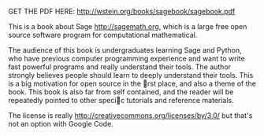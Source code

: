 GET THE PDF HERE:   http://wstein.org/books/sagebook/sagebook.pdf

This is a book about Sage http://sagemath.org, which is a large free open source
software program for computational mathematical.

The audience of this book is undergraduates learning Sage and Python, who have
previous computer programming experience and want to write fast powerful programs
and really understand their tools. The author strongly believes people should learn to
deeply understand their tools. This is a big motivation for open source in the rst place,
and also a theme of the book. This book is also far from self contained, and the reader
will be repeatedly pointed to other specic tutorials and reference materials.

The license is really http://creativecommons.org/licenses/by/3.0/  but that's not an option with Google Code.
